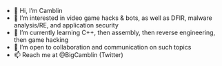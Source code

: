 - 👋 Hi, I’m Camblin
- 👀 I’m interested in video game hacks & bots, as well as DFIR, malware analysis/RE, and application security
- 🌱 I’m currently learning C++, then assembly, then reverse engineering, then game hacking
- 💞️ I’m open to collaboration and communication on such topics
- 📫 Reach me at @BigCamblin (Twitter)

<!---
BigCamblin/BigCamblin is a ✨ special ✨ repository because its `README.md` (this file) appears on your GitHub profile.
You can click the Preview link to take a look at your changes.
--->
